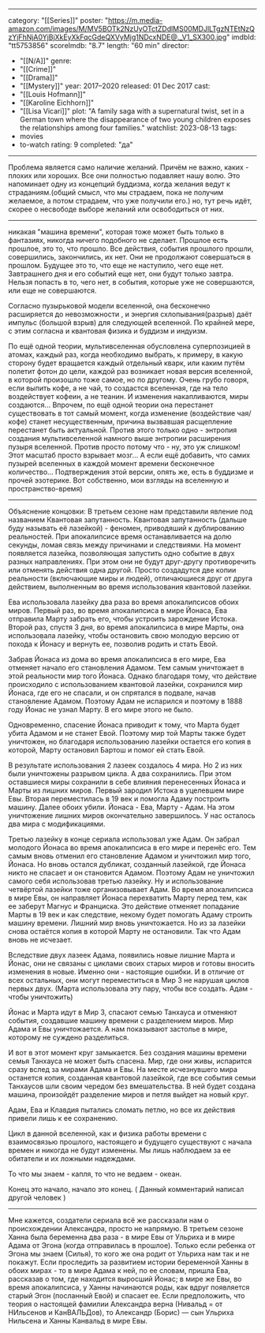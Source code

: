 
---
category: "[[Series]]"
poster: "https://m.media-amazon.com/images/M/MV5BOTk2NzUyOTctZDdlMS00MDJlLTgzNTEtNzQzYjFhNjA0YjBjXkEyXkFqcGdeQXVyMjg1NDcxNDE@._V1_SX300.jpg"
imdbId: "tt5753856"
scoreImdb: "8.7"
length: "60 min"
director: 
  - "[[N/A]]"
genre: 
  - "[[Crime]]"
  - "[[Drama]]"
  - "[[Mystery]]"
year: 2017–2020
released: 01 Dec 2017
cast: 
  - "[[Louis Hofmann]]"
  - "[[Karoline Eichhorn]]"
  - "[[Lisa Vicari]]"
plot: "A family saga with a supernatural twist, set in a German town where the disappearance of two young children exposes the relationships among four families."
watchlist: 2023-08-13
tags: 
  - movies
  - to-watch
rating: 9
completed: "да"
---
Проблема является само наличие желаний. Причём не важно, каких - плохих или хороших. Все они полностью подавляет нашу волю.
Это напоминает одну из концепций буддизма, когда желания ведут к страданиям.(общий смысл, что мы страдаем, пока не получим желаемое, а потом страдаем, что уже получили его.)
но, тут речь идёт, скорее о несвободе выборе желаний или освободиться от них.

---


никакая "машина времени", которая тоже может быть только в фантазиях, никогда ничего подобного не сделает. Прошлое есть прошлое, это то, что прошло. Все действия, события прошлого прошли, совершились, закончились, их нет. Они не продолжают совершаться в прошлом. Будущее это то, что еще не наступило, чего еще нет. Завтрашнего дня и его событий еще нет, они будут только завтра. Нельзя попасть в то, чего нет, в события, которые уже не совершаются, или еще не совершаются.

Согласно пузырьковой модели вселенной, она бесконечно расширяется до невозможности , и энергия схлопывания(разрыв) даёт импульс (большой взрыв) для следующей вселенной. По крайней мере, с этим согласна и квантовая физика и буддизм и индуизм.

По ещё одной теории, мультивселенная обусловлена суперпозицией в атомах, каждый раз, когда необходимо выбрать, к примеру, в какую сторону будет вращается каждый отдельный кварк, или каким путём полетит фотон до цели, каждой раз возникает новая версия вселенной, в которой произошло тоже самое, но по другому. Очень грубо говоря, если выпить кофе, а не чай, то создастся вселенная, где на тело воздействует кофеин, а не теанин. И изменения накапливаются, миры создаются... Впрочем, по ещё одной теории она перестанет существовать в тот самый момент, когда изменение (воздействие чая/кофе) станет несущественным, причина вызвавшая расщепление перестанет быть актуальной.
Против этого только одно - энтропия создания мультивселенной намного выше энтропии расширения пузыря вселенной. Против просто потому что - ну, это уж слишком! Этот масштаб просто взрывает мозг... А если ещё добавить, что самих пузырей вселенных в каждой момент времени бесконечное количество...
Подтверждения этой версии, опять же, есть в буддизме и прочей эзотерике. Вот собственно, мои взгляды на вселенную и пространство-время)

---

Объяснение концовки:
В третьем сезоне нам представили явление под названием Квантовая запутанность.
Квантовая запутанность (дальше буду называть её лазейкой) - феномен, приводяший к дублированию реальностей. При апокалипсисе время останавливается на долю секунды, ломая связь между причинами и следствиями. На момент появляется лазейка, позволяющая запустить одно событие в двух разных направлениях. При этом они не будут друг-другу противоречить или отменять действия одна другой.
Просто создадутся две копии реальности (включающие миры и людей), отличающиеся друг от друга действием, выполненным во время использования квантовой лазейки.

Ева использовала лазейку два раза во время апокалипсисов обоих миров. 
Первый раз, во время апокалипсиса в мире Йонаса, Ева отправила Марту забрать его, чтобы устроить зарождение Истока.
Второй раз, спустя 3 дня, во время апокалипсиса в мире Марты, она использовала лазейку, чтобы остановить свою молодую версию от похода к Йонасу и вернуть ее, позволив родить и стать Евой.

Забрав Йонаса из дома во время апокалипсиса в его мире, Ева отменяет начало его становления Адамом. Тем самым уничтожает в этой реальности мир того Йонаса. 
Однако благодаря тому, что действие происходило с использованием квантовой лазейки, сохранился мир Йонаса, где его не спасали, и он спрятался в подвале, начав становление Адамом. Поэтому Адам не испарился и поэтому в 1888 году Йонас не узнал Марту. В его мире этого не было.

Одновременно, спасение Йонаса приводит к тому, что Марта будет убита Адамом и не станет Евой. Поэтому мир той Марты также будет уничтожен, но благодаря использованию лазейки остается его копия в которой, Марту остановил Бартош и помог ей стать Евой.

В результате использования 2 лазеек создалось 4 мира. Но 2 из них были уничтожены разрывом цикла. А два сохранились.
При этом оставшиеся миры сохранили в себе влияния перенесенных Йонаса и Марты из лишних миров. Первый зародил Истока в уцелевшем мире Евы. Вторая переместилась  в 19 век и помогла Адаму построить машину.
Далее обоих убили. Йонаса - Ева, Марту - Адам. На этом уничтожение лишних миров окончательно завершилось. 
У нас осталось два мира с модификациями.

Третью лазейку в конце сериала использовал уже Адам. 
Он забрал молодого Йонаса во время апокалипсиса в его мире и перенёс его. 
Тем самым вновь отменил его становление Адамом и уничтожил мир того, Йонаса.
Но вновь остался дубликат, созданный лазейкой, где Йонаса никто не спасает и он становится Адамом. Поэтому Адам не уничтожил самого себя использовав третью лазейку.
Ну и использование четвёртой лазейки тоже организовывает Адам.
Во время апокалипсиса в мире Евы, он направляет Йонаса перехватить Марту перед тем, как ее заберут Магнус и Франциска. 
Это действие отменяет попадание Марты в 19 век и как следствие, некому будет помогать Адаму строить машину времени. Лишний мир вновь уничтожается. 
Но из за лазейки снова остаётся копия в которой Марту не остановили. Так что Адам вновь не исчезает.

Вследствие двух лазеек Адама, появились новые лишние Марта и Йонас, они не связаны с циклами своих старых миров и готовы вносить изменения в новые.
Именно они - настоящие ошибки. И в отличие от всех остальных, они могут переместиться в Мир 3 не нарушая циклов первых двух. 
(Марта использовала эту пару, чтобы все создать. Адам - чтобы уничтожить)

Йонас и Марта идут в Мир 3, спасают семью Танхауса и отменяют события, создавшие машину времени с разделением миров. Мир Адама и Евы уничтожается. А нам показывают застолье в мире, которому не суждено разделиться.

И вот в этот момент круг замыкается. Без создания машины времени семья Танхауса не может быть спасена. Мир, где они живы, испарится сразу вслед за мирами Адама и Евы. 
На месте исчезнувшего мира останется копия, созданная квантовой лазейкой, где все события семьи Танхаусов шли своим чередом без вмешательства. В ней будет создана машина, произойдёт разделение миров и петля выйдет на новый круг.

Адам, Ева и Клавдия пытались сломать петлю, но все их действия привели лишь к ее сохранению.

Цикл в данной вселенной, как и физика работы времени с взаимосвязью прошлого, настоящего и будущего существуют с начала времен и никогда не будут изменены.
Мы лишь наблюдаем за ее обитатели и их ложными надеждами.

То что мы знаем - капля, то что не ведаем - океан.

Конец это начало, начало это конец. ( Данный комментарий написал другой человек )

---

Мне кажется, создатели сериала всё же рассказали нам о происхождении Александра, просто не напрямую. В третьем сезоне Ханна была беременна два раза - в мире Евы от Ульриха и в мире Адама от Эгона (когда отправилась в прошлое). Только если ребенка от Эгона мы знаем (Силья), то кого же она родит от Ульриха нам так и не покажут. Если проследить за развитием истории беременной Ханны в обоих мирах - то в мире Адама к ней, по ее словам, пришла Ева, рассказав о том, где находится выросший Йонас; в мире же Евы, во время апокалипсиса, у Ханны начинаются роды, как вдруг появляется старый Эгон (посланный Евой) и спасает ее. Если предположить, что теория о настоящей фамилии Александра верна (Нивальд = от НИльсенов и КанВАЛЬДов), то Александр (Борис) — сын Ульриха Нильсена и Ханны Канвальд в мире Евы.